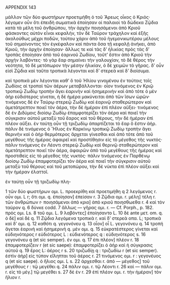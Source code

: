 APPENDIX 143

μάλλον τῶν δύο φωστήρων προετιμήθη ὁ τοῦ Ἄρεως οἶκος ὁ Κριὸς· λέγομεν οὖν ὅτι ἐπειδὴ σωματικὰ ἐποίησαν οἱ παλαιοὶ τὰ δώδεκα Ζῷδια κατὰ τὰ μέλη τοῦ ἀνθρώπου, τὴν ἀρχὴν ποιησάμενοι ἀπὸ Κριοῦ φάσκοντες αὐτὸν εἶναι κεφαλήν, τὸν δὲ Ταύρον τράχηλον καὶ ἐξῆς ἀκολούθως μέχρι ποδῶν, τούτου χάριν ἀπὸ τοῦ ἡγεμονικωτέρου μέλους τοῦ σημαίνοντος τὸν ἐγκέφαλον καὶ πάντα ὅσα τῇ κεφαλῇ ἀνήκει, ἀπὸ Κριοῦ, τὴν ἀρχὴν ἐποίησαν· ἄλλως τε καὶ τὰς δ’ ἡλικίας πρὸς τὰς δ’ τροπὰς ἐποίησαν ἀπὸ τοῦ ἐαρινοῦ Ζωδίου, τοῦτ’ ἔστιν ἀπὸ Κριοῦ τὴν ἀρχὴν λαβόντες· τὸ γὰρ ἔαρ σημαίνει τὴν γαλουχίαν, τὸ δὲ θέρος τὴν νεότητα, τὸ δὲ μετόπωρον τὴν μέσην ἡλικίαν, ὁ δὲ χειμῶν τὸ γῆρας. δ’ οὖν εἰσὶ Ζῷδια καὶ ταῦτα τροπικὰ λέγονται καὶ δ’ στερεὰ καὶ δ’ διοίσυμα.

καὶ τροπικὰ μὲν λέγονται καθ’ ὃ τοῦ Ἡλίου γινομένου ἐν τούτοις τοῖς Ζωδίοις αἱ τροπαὶ τῶν ἀέρων μεταβάλλονται· οἷον τινόμενος ἐν Κριῷ τροπικῷ Ζωδίῳ τροπὴν ἄγει ἐαρινὴν καὶ ἡσημερινὴν καὶ ἀπὸ τότε ὁ μὲν ἀὴρ εὐδιότερος γίνεται, ἡ δὲ ἡμέρα μακύνειται ἀπὸ τῶν ἴσων ὡρῶν· τινόμενος δὲ ἐν Ταύρῳ στερεῷ Ζωδίῳ καὶ ἐαρινῷ σταθερώτερον καὶ ἀμετάτρεπτον ποιεῖ τὸν ἀέρα, τὴν δὲ ἡμέραν ἐπὶ πλέον αὔξει· τινόμενος δὲ ἐν Διδύμοις διοίσῳ Ζωδίῳ ἐπαμφοτερίζει τὸν ἀέρα καὶ ποιεῖ τὴν σύγκρισιν αὐτοῦ μεταξὺ τοῦ ἔαρος καὶ τοῦ θέρους, τὴν δὲ ἡμέραν ἐπὶ πλέον αὔξει. ἐν ταύτῃ οὖν τῇ τριζωδίῳ ἀπαρτίζεται τὸ ἔαρ ὃ ἔστιν ἀήρ. πάλιν δὲ τινόμενος ὁ Ἥλιος ἐν Καρκίνῳ τροπικῷ Ζωδίῳ τροπὴν ἄγει θερινὴν καὶ ὁ ἀὴρ θερμότερος ἄρχεται γίνεσθαι καὶ ἀπὸ τότε ἀπὸ τοῦ μεγέθους τῆς ἡμέρας ἀφαιρεῖ καὶ προστίθησιν εἰς τὸ μέγεθος τῆς νυκτός· πάλιν τινόμενος ἐν Λέοντι στερεῷ Ζωδίῳ καὶ θερινῷ σταθερώτερον καὶ ἀμετάτρεπτον ποιεῖ τὸν ἀέρα, ἀφαιρῶν ἀπὸ τοῦ μεγέθους τῆς ἡμέρας καὶ προστιθεὶς εἰς τὸ μέγεθος τῆς νυκτός· πάλιν τινόμενος ἐν Παρθένῳ διοίσῳ Ζωδίῳ ἐπαμφοτερίζει τὸν ἀέρα καὶ ποιεῖ τὴν σύγκρισιν αὐτοῦ μεταξὺ τοῦ θέρους καὶ τοῦ μετοπώρου, τὴν δὲ νύκτα ἐπὶ πλέον αὔξει καὶ τὴν ἡμέραν ἐλαττοῖ.

ἐν ταύτῃ οὖν τῇ τριζωδίῳ πλη-

1 τῶν δύο φωστήρων ομι. L. προεκρίθη καὶ προετιμήθη q 2 λεγόμενος r. οὖν ομι. L r; ὅτι ομι. q. ἐποίησαν] ἐπείσαν r. 3 Ζῷδια ομι. r. μέλη] τέλη r. τῶν ἀνθρώπων r· ποιησάμενοι ἀπὸ κριο] ἀπὸ κριοῦ ποιησθωεθα r. 4 καὶ τὸν ταύρον q. 6 δύνκε codd. 7 ἄλλως — γῆρας ομι. r. — Cf. Porph., p. 182. πρὸς ομι. Ls. 8 τοῦ ομι. L. 9 λαβόντες] ἐποίησαντο L. 10 δὲ ante μετ. om. q. ὁ δὲ] καὶ δὲ q. 11 Ζῷδια λεγόμενα τροπικὰ r. καὶ δ’ στερεὰ οπα. L; τροπικὰ καὶ δ’ ομι. q. 12 καθότι q. γεγονόνευ q. 13 οἷον] οἷ L. γεγονόνευ q. 14 τροπή ἄγεται ἐαρινὴ καὶ ἡσημερινὴ q. μέν ομι. q. 15 εὐκρατέστερος γίνεται καὶ εὐδιηνότερος r εὐδιότερος L : εὐδιενότερος q : εὐδιηνότερος s. 16 γεγονόνευ q (et sic semper). ἐν ομι. q. 17 ἐπι πλέον] πλέον r. 18 ἐπαμφοτερίζειν r (et sic saepe): ἐπαμφοτερίζει ὁ ἀὴρ καὶ ἡ σύγκρασις αὐτοῦ q. 19 ἔρος L: ἀέρος r s. 20 τριζωδίῃ q : τριζωδίω r (et sic semper). ἐστὶν ἀὴρ] εἰς τύπον εἴληπται τοῦ ἀέρος r. 21 τινόμενος ομι. r : γεγονέυος q (et sic saepe). ὁ ἥλιος ομι. L s. 22 ἀρχεσθαι r. ἀπό — μέγεθος] τοῦ μεγέθους r : τῷ μεγέθει q. 24 πάλιν ομι. r. τῷ Λέοντι r. 26 καὶ — πάλιν ομι. r. εἰς τὸ μέγ.] τῷ μεγέθει s. 27 δὲ ἐν r. 29 ἐπὶ πλέον ομι. r. τὴν ἡμέραν] τὸν ἥλιον r.